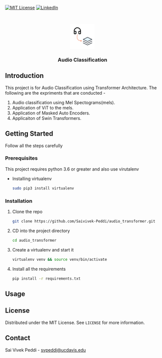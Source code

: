 
<!-- PROJECT SHIELDS -->
<!--
*** I'm using markdown "reference style" links for readability.
*** Reference links are enclosed in brackets [ ] instead of parentheses ( ).
*** See the bottom of this document for the declaration of the reference variables
*** for contributors-url, forks-url, etc. This is an optional, concise syntax you may use.
*** https://www.markdownguide.org/basic-syntax/#reference-style-links
-->

[![MIT License][license-shield]][license-url]
[![LinkedIn][linkedin-shield]][linkedin-url]



<!-- PROJECT LOGO -->
<br />
<p align="center">
  <a>
    <img src="images/icon.png" alt="Logo" width="80" height="80">
  </a>

  <h3 align="center">Audio Classification</h3>

</p>

<!-- INTRODUCTION -->
## Introduction
This project is for Audio Classification using Transformer Architecture. The following are the expriments that are conducted -
1. Audio classification using Mel Spectograms(mels).
2. Application of ViT to the mels.
3. Application of Masked Auto Encoders.
4. Applicaiton of Swin Transformers.

<!-- GETTING STARTED -->
## Getting Started

Follow all the steps carefully

### Prerequisites

This project requires python 3.6 or greater and also use virutalenv
* Installing virtualenv
  ```sh
  sudo pip3 install virtualenv
  ```

### Installation

1. Clone the repo
   ```sh
   git clone https://github.com/Saivivek-Peddi/audio_transformer.git
   ```
2. CD into the project directory
   ```sh
   cd audio_transformer
   ```
4. Create a virtualenv and start it
   ```sh
   virtualenv venv && source venv/bin/activate
   ```
5. Install all the requirements
   ```sh
   pip install -r requirements.txt
   ```


<!-- USAGE EXAMPLES -->
## Usage

<!-- 1. Open `api_config.json` and edit url and token ([Click here](https://www.youtube.com/watch?v=cZ5cn8stjM0) to know how to generate a canvas api token)
2. To collect the submissions and generate temporary grades for specific quizzes. Run -
   ```sh
   python get_subs_and_grades_main.py
   ```
3. One completed, the above script will generate a json with quiz name inside `manual_inspections` folder.
4. This folder will contain the information of all the flagged students along with the detailed reasoning for getting flagged.
5. You can edit the values of `score`,`flag` keys.
6. Please note that a comment will be posted if and only if `flag` is set to `true` and also by default all non-flagged students are set to `false`.
7. You can also add additional questions in the `quesitons` dictionary of `evaluation` key.
8. Once manual inspection is complete, to post the grades to canvas - Run -
   ```sh
   python post_grades_main.py
   ```
9. This script will post all the grades on to canvas and also generate files inside `final_grades` and `final_tags` fodler to list all final grades assigned and final tagged students for further processing. -->

<!-- DEMO -->
<!-- ## Demo -->
<!-- LICENSE -->
## License

Distributed under the MIT License. See `LICENSE` for more information.


<!-- CONTACT -->
## Contact

Sai Vivek Peddi - svpeddi@ucdavis.edu

<!-- Project Link: [https://github.com/your_username/repo_name](https://github.com/your_username/repo_name) -->


<!-- MARKDOWN LINKS & IMAGES -->
<!-- https://www.markdownguide.org/basic-syntax/#reference-style-links -->

[license-shield]: https://img.shields.io/github/license/othneildrew/Best-README-Template.svg?style=for-the-badge
[license-url]: https://github.com/Saivivek-Peddi/Zillow-Scraper/blob/master/LICENSE.txt
[linkedin-shield]: https://img.shields.io/badge/-LinkedIn-black.svg?style=for-the-badge&logo=linkedin&colorB=555
[linkedin-url]: https://www.linkedin.com/in/saivivek-peddi
[product-screenshot]: images/icon.png
